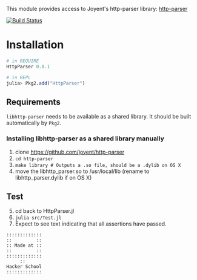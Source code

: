 This module provides access to Joyent's http-parser library: [http-parser](https://github.com/joyent/http-parser)

[![Build Status](https://travis-ci.org/hackerschool/HttpParser.jl.png)](https://travis-ci.org/hackerschool/HttpParser.jl)

# Installation

```jl
# in REQUIRE
HttpParser 0.0.1

# in REPL
julia> Pkg2.add("HttpParser")
```

## Requirements

`libhttp-parser` needs to be available as a shared library. It should be built automatically by `Pkg2`.

### Installing libhttp-parser as a shared library manually

1. clone https://github.com/joyent/http-parser
2. `cd http-parser`
3. `make library # Outputs a .so file, should be a .dylib on OS X`
4. move the libhttp_parser.so to /usr/local/lib (rename to libhttp_parser.dylib if on OS X)

## Test

5. cd back to HttpParser.jl
6. `julia src/Test.jl`
7. Expect to see text indicating that all assertions have passed.

~~~~
:::::::::::::
::         ::
:: Made at ::
::         ::
:::::::::::::
     ::
Hacker School
:::::::::::::
~~~~
